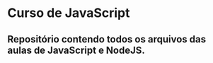 # Curso de JavaScript

## Repositório contendo todos os arquivos das aulas de JavaScript e NodeJS.



